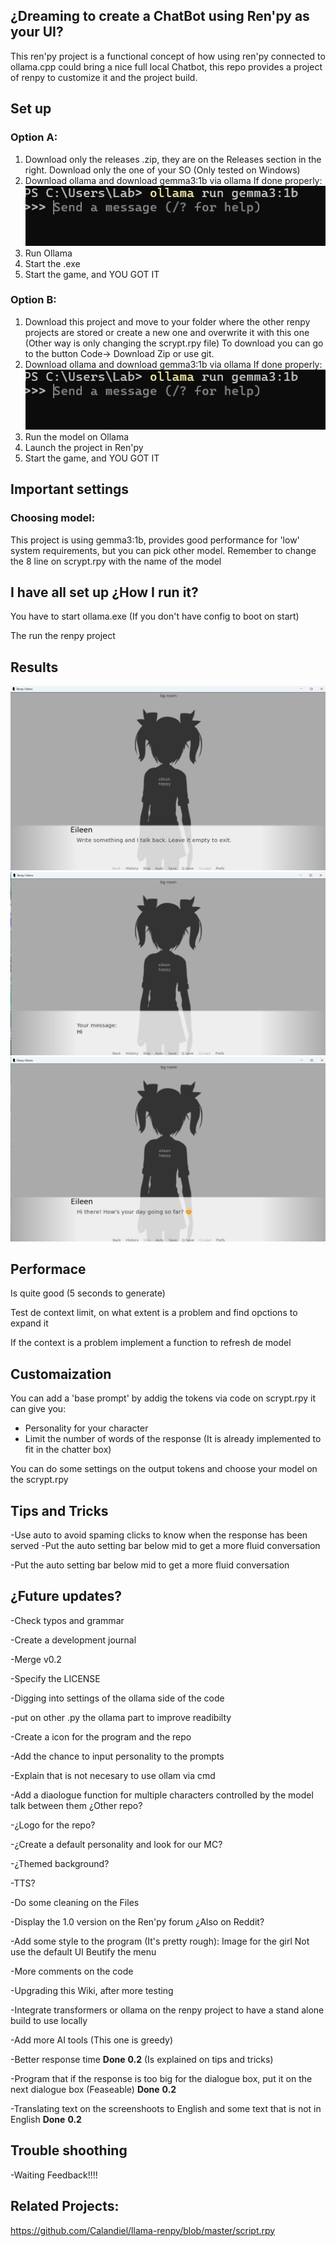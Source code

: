 ## ¿Dreaming to create a ChatBot using Ren'py as your UI?

This ren'py project is a functional concept of how using ren'py connected to ollama.cpp could bring a nice full local Chatbot, this repo provides a project of renpy to customize it and the project build.

##  Set up

###  Option A:
1. Download only the releases .zip, they are on the Releases section in the right. Download only the one of your SO (Only tested on Windows)
2. Download ollama and download gemma3:1b via ollama
If done properly:
![Ollama](pics/Ollama.png)
3. Run Ollama 
4. Start the .exe
5. Start the game, and YOU GOT IT

### Option B:
1. Download this project and move to your folder where the other renpy projects are stored or create a new one and overwrite it with this one (Other way is only changing the scrypt.rpy file)
   To download you can go to the button Code-> Download Zip or use git.
3. Download ollama and download gemma3:1b via ollama
If done properly:
![Ollama](pics/Ollama.png)
4. Run the model on Ollama 
5. Launch the project in Ren'py
6. Start the game, and YOU GOT IT
   
## Important settings

### Choosing model: 

This project is using  gemma3:1b, provides good performance for 'low' system requirements, but you can pick other model. Remember to change the 8 line on scrypt.rpy with the name of the model


## I have all set up ¿How I run it?

You have to start ollama.exe (If you don't have config to boot on start)




The run the renpy project

## Results

![Start](pics/Start.png)
![Input](pics/Input.png)
![Pics](pics/Output.png)


## Performace

Is quite good (5 seconds to generate)

Test de context limit, on what extent is a problem and find opctions to expand it 

If the context is a problem implement a function to refresh de model

## Customaization 

You can add a 'base prompt' by addig the tokens via code on scrypt.rpy it can give you:
* Personality for your character
* Limit the number of words of the response (It is already implemented to fit in the chatter box)

You can do some settings on the output tokens and choose your model on the scrypt.rpy

## Tips and Tricks

-Use auto to avoid spaming clicks to know when the response has been served
-Put the auto setting bar below mid to get a more fluid conversation

-Put the auto setting bar below mid to get a more fluid conversation


## ¿Future updates?

-Check typos and grammar

-Create a development journal

-Merge v0.2

-Specify the LICENSE

-Digging into settings of the ollama side of the code

-put on other .py the ollama part to improve readibilty

-Create a icon for the program and the repo

-Add the chance to input personality to the prompts

-Explain that is not necesary to use ollam via cmd

-Add a diaologue function for multiple characters controlled by the model talk between them ¿Other repo?

-¿Logo for the repo?

-¿Create a default personality and look for our MC?

-¿Themed background?

-TTS?

-Do some cleaning on the Files 

-Display the 1.0 version on the Ren'py forum ¿Also on Reddit?

-Add some style to the program (It's pretty rough):
Image for the girl
Not use the default UI
Beutify the menu

-More comments on the code

-Upgrading this Wiki, after more testing

-Integrate transformers or ollama on the renpy project to have a stand alone build to use locally

-Add more AI tools (This one is greedy)

-Better response time **Done** **0.2** (Is explained on tips and tricks)

-Program that if the response is too big for the dialogue box, put it on the next dialogue box (Feaseable) **Done** **0.2**

-Translating text on the screenshoots to English and some text that is not in English **Done** **0.2**

## Trouble shoothing

-Waiting Feedback!!!!


##  Related Projects:

https://github.com/Calandiel/llama-renpy/blob/master/script.rpy